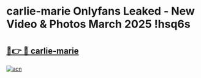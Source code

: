 # carlie-marie Onlyfans Leaked - New Video & Photos March 2025 !hsq6s

# <h2><a href="https://cfdyfa.iuczelnia.edu.pl?title=carlie-marie&ref=hsq6s">🔗👉 🔴 carlie-marie</a></h2>

[![acn](https://github.com/user-attachments/assets/0f9c940e-d8b0-45ae-aac7-cd30a18b3e1c)](https://cfdyfa.iuczelnia.edu.pl?title=carlie-marie&ref=hsq6s)


